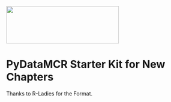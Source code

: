 <img src="https://github.com/rladies/starter-kit/blob/master/logo" data-canonical-src="https://github.com/rladies/starter-kit/blob/master/logo/R-LadiesGlobal_RBG_online_LogoWithText_Horizontal.png" width="300" height="100" />

# PyDataMCR Starter Kit for New Chapters
Thanks to R-Ladies for the Format.
